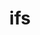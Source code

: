 ---
category: 3-letters
denotation: null
name: ifs
reference_link: https://www.etymonline.com/word/ifs
root_language: null
root_name: null
title: ifs
type: free
word_sums:
- respelling: ifs
  sum: 'Ifs + '
---